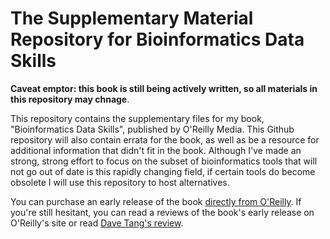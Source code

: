 # The Supplementary Material Repository for Bioinformatics Data Skills

**Caveat emptor: this book is still being actively written, so all materials in
this repository may chnage**.

This repository contains the supplementary files for my book, "Bioinformatics
Data Skills", published by O'Reilly Media. This Github repository will also
contain errata for the book, as well as be a resource for additional
information that didn't fit in the book. Although I've made an strong, strong
effort to focus on the subset of bioinformatics tools that will not go out of
date is this rapidly changing field, if certain tools do become obsolete I will
use this repository to host alternatives.

You can purchase an early release of the book [directly from
O'Reilly](http://shop.oreilly.com/product/0636920030157.do). If you're still
hesitant, you can read a reviews of the book's early release on O'Reilly's site
or read [Dave Tang's
review](http://davetang.org/muse/2014/04/03/bioinformatics-data-skills/).

